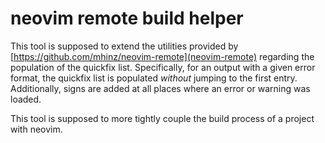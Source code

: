 # neovim remote build helper

This tool is supposed to extend the utilities provided by [https://github.com/mhinz/neovim-remote](neovim-remote) regarding the population of the quickfix list.
Specifically, for an output with a given error format, the quickfix list is populated _without_ jumping to the first entry.
Additionally, signs are added at all places where an error or warning was loaded.

This tool is supposed to more tightly couple the build process of a project with neovim.
